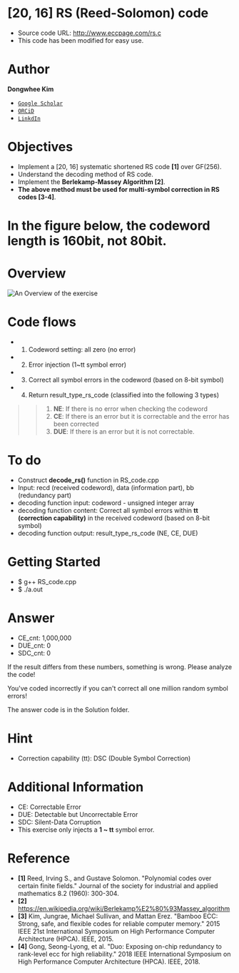 # [20, 16] RS (Reed-Solomon) code

- Source code URL: http://www.eccpage.com/rs.c
- This code has been modified for easy use.

# Author

**Dongwhee Kim** 
- [```Google Scholar```](https://scholar.google.com/citations?user=8xzqA8YAAAAJ&hl=ko&oi=ao)
- [```ORCiD```](https://orcid.org/0009-0007-1673-1931?fbclid=PAAabkpwNHesKweJ6F2eGZDnFa2sch2211hf6ZY825YKuli5V7lcN7VIfT0CA)
- [```LinkdIn```](https://www.linkedin.com/in/dongwhee-kim-5753a8290)

# Objectives
- Implement a [20, 16] systematic shortened RS code **[1]** over GF(256).
- Understand the decoding method of RS code.
- Implement the **Berlekamp-Massey Algorithm [2]**.
- **The above method must be used for multi-symbol correction in RS codes [3-4]**.

# In the figure below, the codeword length is 160bit, not 80bit.

# Overview
![An Overview of the exercise](https://github.com/xyz123479/ECC-exercise/blob/main/01_Basic/08_RS_code_Multi_Symbol_Correction_Berlekamp_Massey/RS%20code%20-%20DSC.png)

# Code flows
- 1. Codeword setting: all zero (no error)
- 2. Error injection (1~tt symbol error)
- 3. Correct all symbol errors in the codeword (based on 8-bit symbol)
- 4. Return result_type_rs_code (classified into the following 3 types)
>> 1. **NE**: If there is no error when checking the codeword
>> 2. **CE**: If there is an error but it is correctable and the error has been corrected
>> 3. **DUE**: If there is an error but it is not correctable.

# To do
- Construct **decode_rs()** function in RS_code.cpp
- Input: recd (received codeword), data (information part), bb (redundancy part)
- decoding function input: codeword - unsigned integer array
- decoding function content: Correct all symbol errors within **tt (correction capability)** in the received codeword (based on 8-bit symbol)
- decoding function output: result_type_rs_code (NE, CE, DUE)

# Getting Started
- $ g++ RS_code.cpp
- $ ./a.out

# Answer
- CE_cnt: 1,000,000
- DUE_cnt: 0
- SDC_cnt: 0

If the result differs from these numbers, something is wrong. Please analyze the code!

You've coded incorrectly if you can't correct all one million random symbol errors!

The answer code is in the Solution folder.

# Hint
- Correction capability (tt): DSC (Double Symbol Correction)

# Additional Information
- CE: Correctable Error
- DUE: Detectable but Uncorrectable Error
- SDC: Silent-Data Corruption
- This exercise only injects a **1 ~ tt** symbol error.

# Reference
- **[1]** Reed, Irving S., and Gustave Solomon. "Polynomial codes over certain finite fields." Journal of the society for industrial and applied mathematics 8.2 (1960): 300-304.
- **[2]** https://en.wikipedia.org/wiki/Berlekamp%E2%80%93Massey_algorithm
- **[3]** Kim, Jungrae, Michael Sullivan, and Mattan Erez. "Bamboo ECC: Strong, safe, and flexible codes for reliable computer memory." 2015 IEEE 21st International Symposium on High Performance Computer Architecture (HPCA). IEEE, 2015.
- **[4]** Gong, Seong-Lyong, et al. "Duo: Exposing on-chip redundancy to rank-level ecc for high reliability." 2018 IEEE International Symposium on High Performance Computer Architecture (HPCA). IEEE, 2018.




